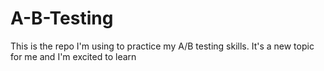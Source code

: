 # A-B-Testing
This is the repo I'm using to practice my A/B testing skills. It's a new topic for me and I'm excited to learn
